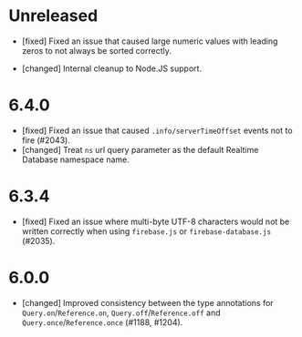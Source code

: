 # Unreleased
- [fixed] Fixed an issue that caused large numeric values with leading zeros to
  not always be sorted correctly.

- [changed] Internal cleanup to Node.JS support.

# 6.4.0
- [fixed] Fixed an issue that caused `.info/serverTimeOffset` events not to fire (#2043).
- [changed] Treat `ns` url query parameter as the default Realtime Database
  namespace name.

# 6.3.4
- [fixed] Fixed an issue where multi-byte UTF-8 characters would not be written correctly when using `firebase.js` or `firebase-database.js` (#2035).

# 6.0.0
- [changed] Improved consistency between the type annotations for `Query.on`/`Reference.on`,
  `Query.off`/`Reference.off` and `Query.once`/`Reference.once` (#1188, #1204).
